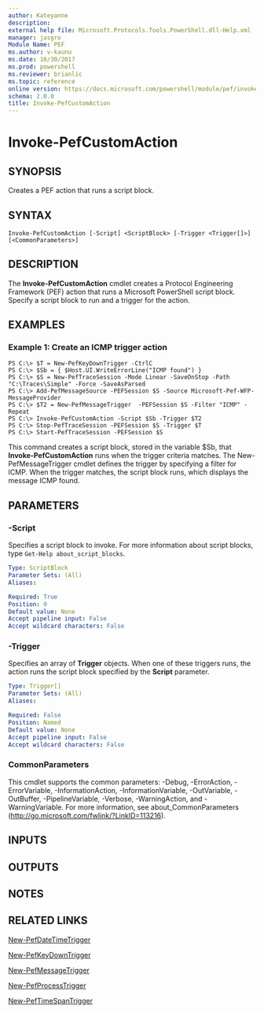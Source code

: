 ```yaml
---
author: Kateyanne
description: 
external help file: Microsoft.Protocols.Tools.PowerShell.dll-Help.xml
manager: jasgro
Module Name: PEF
ms.author: v-kaunu
ms.date: 10/30/2017
ms.prod: powershell
ms.reviewer: brianlic
ms.topic: reference
online version: https://docs.microsoft.com/powershell/module/pef/invoke-pefcustomaction?view=windowsserver2012r2-ps&wt.mc_id=ps-gethelp
schema: 2.0.0
title: Invoke-PefCustomAction
---
```


# Invoke-PefCustomAction

## SYNOPSIS
Creates a PEF action that runs a script block.

## SYNTAX

```
Invoke-PefCustomAction [-Script] <ScriptBlock> [-Trigger <Trigger[]>] [<CommonParameters>]
```

## DESCRIPTION
The **Invoke-PefCustomAction** cmdlet creates a Protocol Engineering Framework (PEF) action that runs a Microsoft PowerShell script block.
Specify a script block to run and a trigger for the action.

## EXAMPLES

### Example 1: Create an ICMP trigger action
```
PS C:\> $T = New-PefKeyDownTrigger -CtrlC
PS C:\> $Sb = { $Host.UI.WriteErrorLine("ICMP found") }
PS C:\> $S = New-PefTraceSession -Mode Linear -SaveOnStop -Path "C:\Traces\Simple" -Force -SaveAsParsed
PS C:\> Add-PefMessageSource -PEFSession $S -Source Microsoft-Pef-WFP-MessageProvider
PS C:\> $T2 = New-PefMessageTrigger  -PEFSession $S -Filter "ICMP" -Repeat
PS C:\> Invoke-PefCustomAction -Script $Sb -Trigger $T2
PS C:\> Stop-PefTraceSession -PEFSession $S -Trigger $T
PS C:\> Start-PefTraceSession -PEFSession $S
```

This command creates a script block, stored in the variable $Sb, that **Invoke-PefCustomAction** runs when the trigger criteria matches.
The New-PefMessageTrigger cmdlet defines the trigger by specifying a filter for ICMP.
When the trigger matches, the script block runs, which displays the message ICMP found.

## PARAMETERS

### -Script
Specifies a script block to invoke.
For more information about script blocks, type `Get-Help about_script_blocks`.

```yaml
Type: ScriptBlock
Parameter Sets: (All)
Aliases: 

Required: True
Position: 0
Default value: None
Accept pipeline input: False
Accept wildcard characters: False
```

### -Trigger
Specifies an array of **Trigger** objects.
When one of these triggers runs, the action runs the script block specified by the **Script** parameter.

```yaml
Type: Trigger[]
Parameter Sets: (All)
Aliases: 

Required: False
Position: Named
Default value: None
Accept pipeline input: False
Accept wildcard characters: False
```

### CommonParameters
This cmdlet supports the common parameters: -Debug, -ErrorAction, -ErrorVariable, -InformationAction, -InformationVariable, -OutVariable, -OutBuffer, -PipelineVariable, -Verbose, -WarningAction, and -WarningVariable. For more information, see about_CommonParameters (http://go.microsoft.com/fwlink/?LinkID=113216).

## INPUTS

## OUTPUTS

## NOTES

## RELATED LINKS

[New-PefDateTimeTrigger](./New-PefDateTimeTrigger.md)

[New-PefKeyDownTrigger](./New-PefKeyDownTrigger.md)

[New-PefMessageTrigger](./New-PefMessageTrigger.md)

[New-PefProcessTrigger](./New-PefProcessTrigger.md)

[New-PefTimeSpanTrigger](./New-PefTimeSpanTrigger.md)

